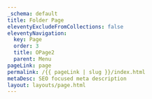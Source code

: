 ```yaml
---
_schema: default
title: Folder Page
eleventyExcludeFromCollections: false
eleventyNavigation:
  key: Page
  order: 3
  title: OPage2
  parent: Menu
pageLink: page
permalink: /{{ pageLink | slug }}/index.html
metaDesc: SEO focused meta description
layout: layouts/page.html
---
```

